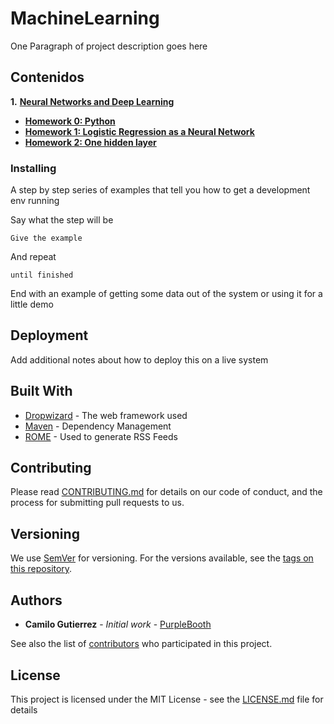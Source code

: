 # MachineLearning

One Paragraph of project description goes here

## Contenidos

**1.** [**Neural Networks and Deep Learning**](https://github.com/camilogutierrez/MachineLearning/blob/master/DeepLearning.ipynb)
* [**Homework 0: Python**](https://github.com/camilogutierrez/MachineLearning/blob/master/Planar_data_classification_with_onehidden_layer_v6c.ipynb)
* [**Homework 1: Logistic Regression as a Neural Network**](https://github.com/camilogutierrez/MachineLearning/blob/master/Logistic_Regression_with_a_Neural_Network_mindset_v6a.ipynb)
* [**Homework 2: One hidden layer**](https://github.com/camilogutierrez/MachineLearning/blob/master/Planar_data_classification_with_onehidden_layer_v6c.ipynb)

### Installing

A step by step series of examples that tell you how to get a development env running

Say what the step will be

```
Give the example
```

And repeat

```
until finished
```

End with an example of getting some data out of the system or using it for a little demo

## Deployment

Add additional notes about how to deploy this on a live system

## Built With

* [Dropwizard](http://www.dropwizard.io/1.0.2/docs/) - The web framework used
* [Maven](https://maven.apache.org/) - Dependency Management
* [ROME](https://rometools.github.io/rome/) - Used to generate RSS Feeds

## Contributing

Please read [CONTRIBUTING.md](https://gist.github.com/PurpleBooth/b24679402957c63ec426) for details on our code of conduct, and the process for submitting pull requests to us.

## Versioning

We use [SemVer](http://semver.org/) for versioning. For the versions available, see the [tags on this repository](https://github.com/your/project/tags). 

## Authors

* **Camilo Gutierrez** - *Initial work* - [PurpleBooth](https://github.com/PurpleBooth)

See also the list of [contributors](https://github.com/your/project/contributors) who participated in this project.

## License

This project is licensed under the MIT License - see the [LICENSE.md](LICENSE.md) file for details

